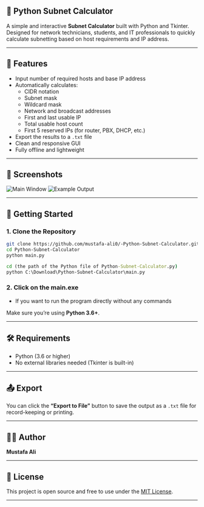 
## 🧮 Python Subnet Calculator

A simple and interactive **Subnet Calculator** built with Python and Tkinter. Designed for network technicians, students, and IT professionals to quickly calculate subnetting based on host requirements and IP address.

---

## 📌 Features

- Input number of required hosts and base IP address
- Automatically calculates:
  - CIDR notation
  - Subnet mask
  - Wildcard mask
  - Network and broadcast addresses
  - First and last usable IP
  - Total usable host count
  - First 5 reserved IPs (for router, PBX, DHCP, etc.)
- Export the results to a `.txt` file
- Clean and responsive GUI
- Fully offline and lightweight

---

## 📸 Screenshots
![Main Window](https://github.com/mustafa-ali0/-Python-Subnet-Calculator/blob/main/Screenshot%202025-05-17%20225048.png?raw=true)
![Example Output](https://github.com/mustafa-ali0/-Python-Subnet-Calculator/blob/main/Screenshot%202025-05-17%20225316.png?raw=true)


---

## 🚀 Getting Started

### 1. Clone the Repository

```bash
git clone https://github.com/mustafa-ali0/-Python-Subnet-Calculator.git
cd Python-Subnet-Calculator
python main.py
```
```cmd
cd (the path of the Python file of Python-Subnet-Calculator.py)
python C:\Download\Python-Subnet-Calculator\main.py
```
### 2. Click on the main.exe 
* If you want to run the program directly without any commands 

Make sure you’re using **Python 3.6+**.

---

## 🛠 Requirements

* Python (3.6 or higher)
* No external libraries needed (Tkinter is built-in)
---

## 📤 Export

You can click the **“Export to File”** button to save the output as a `.txt` file for record-keeping or printing.

---

## 👨‍💻 Author

**Mustafa Ali**

---

## 📄 License

This project is open source and free to use under the [MIT License](LICENSE).

---

